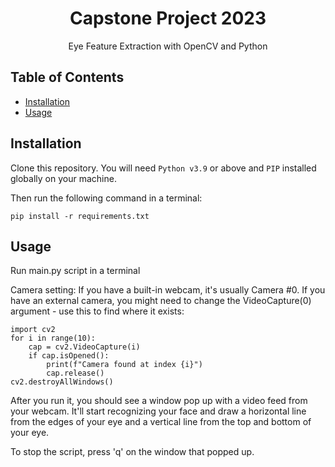 <h1 align="center">Capstone Project 2023</h1>
<p align="center">Eye Feature Extraction with OpenCV and Python</p>

## Table of Contents
- [Installation](#installation)
- [Usage](#usage)

## Installation

Clone this repository. You will need `Python v3.9` or above and `PIP` installed globally on your machine.

Then run the following command in a terminal:

`pip install -r requirements.txt`

## Usage

Run main.py script in a terminal

Camera setting: If you have a built-in webcam, it's usually Camera #0. If you have an external camera, you might need to change the VideoCapture(0) argument - use this to find where it exists:

    import cv2
    for i in range(10):
        cap = cv2.VideoCapture(i)
        if cap.isOpened():
            print(f"Camera found at index {i}")
            cap.release()
    cv2.destroyAllWindows()

After you run it, you should see a window pop up with a video feed from your webcam. It'll start recognizing your face and draw a horizontal line from the edges of your eye and a vertical line from the top and bottom of your eye.

To stop the script, press 'q' on the window that popped up.
